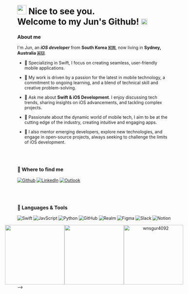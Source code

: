 <!-- Header -->
<h1><img src="https://emojis.slackmojis.com/emojis/images/1531849430/4246/blob-sunglasses.gif?1531849430" width="30"/> Nice to see you.<br>
Welcome to my Jun's Github!   <img src="https://img.shields.io/github/followers/wnsgur4092?style=social" alt="github followers" height="20" /> 
  </h1>

### About me
I'm Jun, an <b><i>iOS developer</i></b> from <b>South Korea 🇰🇷</b>, now living in <b>Sydney, Australia 🇦🇺</b>. 

- 🔑 Specializing in Swift, I focus on creating seamless, user-friendly mobile applications.

- 🧭 My work is driven by a passion for the latest in mobile technology, a commitment to ongoing learning, and a blend of technical skill and creative problem-solving.

- 💬 Ask me about **Swift & iOS Development**. I enjoy discussing tech trends, sharing insights on iOS advancements, and tackling complex projects.

- 🌟 Passionate about the dynamic world of mobile tech, I aim to be at the cutting edge of the industry, creating intuitive and engaging apps.

- 🚀 I also mentor emerging developers, explore new technologies, and engage in open-source projects, always seeking to challenge the limits of iOS development.

<br><br> <!-- Added space -->
<!-- Info -->
<h3>📍 Where to find me</h3>
<p>
  <a href="https://github.com/wnsgur4092" target="_blank"><img alt="Github" src="https://img.shields.io/badge/GitHub-%2312100E.svg?&style=for-the-badge&logo=Github&logoColor=white" /></a> 
  <a href="https://www.linkedin.com/in/juninsydney" target="_blank"><img alt="LinkedIn" src="https://img.shields.io/badge/linkedin-%230077B5.svg?&style=for-the-badge&logo=linkedin&logoColor=white" /></a> 
  <a href="mailto:junhyuk.lim@outlook.com" target="_blank"><img alt="Outlook" src="https://img.shields.io/badge/Outlook-0078D4.svg?&style=for-the-badge&logo=microsoft-outlook&logoColor=white" /></a>
</p>

<br><br> <!-- Added space -->
<!-- Stack -->
<h3>🔎 Languages & Tools</h3>
<p>
  <img alt="Swift" src="https://img.shields.io/badge/-Swift-FA7343?style=flat-square&logo=swift&logoColor=white" />
  <img alt="JavScript" src="https://img.shields.io/badge/JavaScript-F7DF1E?style=flat-square&logo=JavaScript&logoColor=333333"/>
  <img alt="Python" src="https://img.shields.io/badge/-Python-3776AB?style=flat-square&logo=python&logoColor=white" />
  <img alt="GitHub" src="https://img.shields.io/badge/-GitHub-181717?style=flat-square&logo=github&logoColor=white" />
  <img alt="Realm" src="https://img.shields.io/badge/-Realm-39477F?style=flat-square&logo=realm&logoColor=white" />
  <img alt="Figma" src="https://img.shields.io/badge/-Figma-F24E1E?style=flat-square&logo=figma&logoColor=white" />
  <img alt="Slack" src="https://img.shields.io/badge/-Slack-4A154B?style=flat-square&logo=slack&logoColor=white" />
  <img alt="Notion" src="https://img.shields.io/badge/-Notion-000000?style=flat-square&logo=notion&logoColor=white" />
</p>


<div align="center" style="display: flex; justify-content: center; align-items: center;">
  <img src="https://github-readme-stats.vercel.app/api?username=wnsgur4092&show_icons=true&theme=gotham&locale=en" style="height: 195px;" />
  <img src="https://github-readme-stats.vercel.app/api/top-langs/?username=wnsgur4092&layout=compact&show_icons=true&theme=gotham&locale=en" style="height: 195px;" />
  <img src="https://github-readme-streak-stats.herokuapp.com/?user=wnsgur4092&theme=gotham" alt="wnsgur4092" style="height: 195px;" />
</div>
-->


